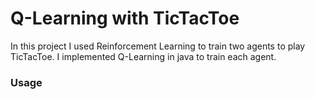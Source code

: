 # Q-Learning with TicTacToe
In this project I used Reinforcement Learning to train two agents to play TicTacToe. 
I implemented Q-Learning in java to train each agent.

### Usage 
